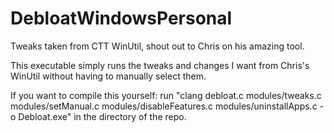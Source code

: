 # DebloatWindowsPersonal

Tweaks taken from CTT WinUtil, shout out to Chris on his amazing tool.

This executable simply runs the tweaks and changes I want from Chris's WinUtil without having to manually select them.

If you want to compile this yourself:
 run "clang debloat.c modules/tweaks.c modules/setManual.c modules/disableFeatures.c modules/uninstallApps.c -o Debloat.exe" in the directory of the repo.
